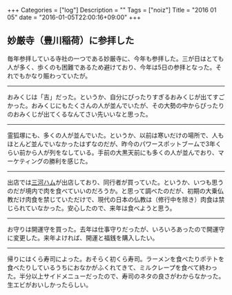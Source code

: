 +++
Categories = ["log"]
Description = ""
Tags = ["noiz"]
Title = "2016 01 05"
date = "2016-01-05T22:00:16+09:00"
+++

## 妙厳寺（豊川稲荷）に参拝した
毎年参拝している寺社の一つである妙厳寺に、今年も参拝した。三が日はとても人が多く、歩くのも困難であるため避けており、今年は5日の参拝となった。それでもかなり賑わっていたが。

----

おみくじは「吉」だった。というか、自分にぴったりすぎるおみくじが出てすごかった。おみくじにもたくさんの人が並んでいたが、その大勢の中からぴったりのおみくじが出てくるなんてさい先いいなと思った。

----

霊狐塚にも、多くの人が並んでいた。というか、以前は寒いだけの場所で、人もほとんど並んでいなかったはずなのだが、昨今のパワースポットブームで3年くらい前から人が列をなしている。手前の大黒天前にも多くの人が並んでおり、マーケティングの勝利を感じた。

----

出店では[三河ハム](https://www.facebook.com/%E6%A0%AA%E5%BC%8F%E4%BC%9A%E7%A4%BE%E7%BE%8E%E6%B2%B3%E3%83%8F%E3%83%A0-373204982869614/)が出店しており、同行者が買っていた。というか、いつも思うのだが境内で肉を食べていいのだろうか。と思って調べたのだが、初期の大乗仏教だけ肉食を禁じていただけで、現代の日本の仏教は（修行中を除き）肉食は禁じられていなかった。安心したので、来年は食べようと思う。

----

お守りは開運守を買った。去年は仕事守りだったが、いろいろあったので開運守に変更した。来年よければ、開運と福銭を購入したい。

----

帰りにはくら寿司によった。おそらく初くら寿司。ラーメンを食べたりポテトを食べたりしているうちにおなかがふくれてきて、ミルクレープを食べて終わった。半分以上サイドメニューだったので、寿司のネタの良さがわからなかった。生エビがおいしかったらしい。